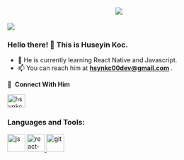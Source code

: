 <h1 align="center">
  <a href="https://git.io/typing-svg">
    <img src="https://readme-typing-svg.herokuapp.com/?lines=Hello!+👋;I+am+Huseyin+Koc&center=true&size=23">
  </a>
</h1>


![](https://komarev.com/ghpvc/?username=hsynkc00&style=flat-square)

### Hello there! 👋 This is Huseyin Koc.


- 🌱 He is currently learning React Native and Javascript.
- 📫 You can reach him at **hsynkc00dev@gmail.com** .


🔗 &nbsp;**Connect With Him**
<p align="left">

<a href="https://www.linkedin.com/in/h%C3%BCseyin-ko%C3%A7-775b471b6/" target="blank"><img align="center" src="https://raw.githubusercontent.com/rahuldkjain/github-profile-readme-generator/master/src/images/icons/Social/linked-in-alt.svg" alt="hsynkc00" height="30" width="40" /></a>


<h3 align="left">Languages and Tools:</h3>
<p 
<a href="https://www.javascripttutorial.net/" target="_blank" rel="noreferrer"> <img src="https://www.javascripttutorial.net/wp-content/uploads/2021/04/JavaScript-Tutorial.svg" alt="js" width="40" height="40"/> </a>
<a href="https://reactnative.dev/docs/getting-started" target="_blank" rel="noreferrer"> <img src="https://d33wubrfki0l68.cloudfront.net/554c3b0e09cf167f0281fda839a5433f2040b349/ecfc9/img/header_logo.svg" alt="react-native" width="40" height="40"/> </a> 
<a href="https://git-scm.com/" target="_blank" rel="noreferrer"> <img src="https://www.vectorlogo.zone/logos/git-scm/git-scm-icon.svg" alt="git" width="40" height="40"/> </a>
</p>


